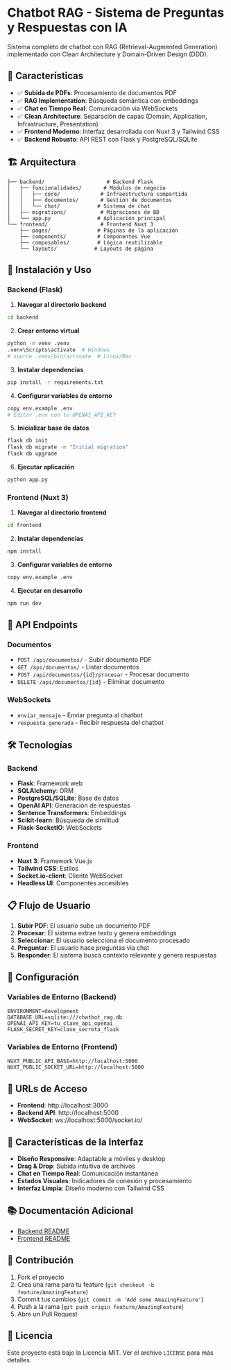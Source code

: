 # Chatbot RAG - Sistema de Preguntas y Respuestas con IA

Sistema completo de chatbot con RAG (Retrieval-Augmented Generation) implementado con Clean Architecture y Domain-Driven Design (DDD).

## 🎯 Características

- ✅ **Subida de PDFs**: Procesamiento de documentos PDF
- ✅ **RAG Implementation**: Búsqueda semántica con embeddings
- ✅ **Chat en Tiempo Real**: Comunicación via WebSockets
- ✅ **Clean Architecture**: Separación de capas (Domain, Application, Infrastructure, Presentation)
- ✅ **Frontend Moderno**: Interfaz desarrollada con Nuxt 3 y Tailwind CSS
- ✅ **Backend Robusto**: API REST con Flask y PostgreSQL/SQLite

## 🏗️ Arquitectura

```
├── backend/                    # Backend Flask
│   ├── funcionalidades/       # Módulos de negocio
│   │   ├── core/             # Infraestructura compartida
│   │   ├── documentos/       # Gestión de documentos
│   │   └── chat/            # Sistema de chat
│   ├── migrations/           # Migraciones de BD
│   └── app.py               # Aplicación principal
└── frontend/                 # Frontend Nuxt 3
    ├── pages/               # Páginas de la aplicación
    ├── components/          # Componentes Vue
    ├── composables/         # Lógica reutilizable
    └── layouts/            # Layouts de página
```

## 🚀 Instalación y Uso

### Backend (Flask)

1. **Navegar al directorio backend**
```bash
cd backend
```

2. **Crear entorno virtual**
```bash
python -m venv .venv
.venv\Scripts\activate  # Windows
# source .venv/bin/activate  # Linux/Mac
```

3. **Instalar dependencias**
```bash
pip install -r requirements.txt
```

4. **Configurar variables de entorno**
```bash
copy env.example .env
# Editar .env con tu OPENAI_API_KEY
```

5. **Inicializar base de datos**
```bash
flask db init
flask db migrate -m "Initial migration"
flask db upgrade
```

6. **Ejecutar aplicación**
```bash
python app.py
```

### Frontend (Nuxt 3)

1. **Navegar al directorio frontend**
```bash
cd frontend
```

2. **Instalar dependencias**
```bash
npm install
```

3. **Configurar variables de entorno**
```bash
copy env.example .env
```

4. **Ejecutar en desarrollo**
```bash
npm run dev
```

## 📡 API Endpoints

### Documentos
- `POST /api/documentos/` - Subir documento PDF
- `GET /api/documentos/` - Listar documentos
- `POST /api/documentos/{id}/procesar` - Procesar documento
- `DELETE /api/documentos/{id}` - Eliminar documento

### WebSockets
- `enviar_mensaje` - Enviar pregunta al chatbot
- `respuesta_generada` - Recibir respuesta del chatbot

## 🛠️ Tecnologías

### Backend
- **Flask**: Framework web
- **SQLAlchemy**: ORM
- **PostgreSQL/SQLite**: Base de datos
- **OpenAI API**: Generación de respuestas
- **Sentence Transformers**: Embeddings
- **Scikit-learn**: Búsqueda de similitud
- **Flask-SocketIO**: WebSockets

### Frontend
- **Nuxt 3**: Framework Vue.js
- **Tailwind CSS**: Estilos
- **Socket.io-client**: Cliente WebSocket
- **Headless UI**: Componentes accesibles

## 📋 Flujo de Usuario

1. **Subir PDF**: El usuario sube un documento PDF
2. **Procesar**: El sistema extrae texto y genera embeddings
3. **Seleccionar**: El usuario selecciona el documento procesado
4. **Preguntar**: El usuario hace preguntas via chat
5. **Responder**: El sistema busca contexto relevante y genera respuestas

## 🔧 Configuración

### Variables de Entorno (Backend)
```
ENVIRONMENT=development
DATABASE_URL=sqlite:///chatbot_rag.db
OPENAI_API_KEY=tu_clave_api_openai
FLASK_SECRET_KEY=clave_secreta_flask
```

### Variables de Entorno (Frontend)
```
NUXT_PUBLIC_API_BASE=http://localhost:5000
NUXT_PUBLIC_SOCKET_URL=http://localhost:5000
```

## 📱 URLs de Acceso

- **Frontend**: http://localhost:3000
- **Backend API**: http://localhost:5000
- **WebSocket**: ws://localhost:5000/socket.io/

## 🎨 Características de la Interfaz

- **Diseño Responsive**: Adaptable a móviles y desktop
- **Drag & Drop**: Subida intuitiva de archivos
- **Chat en Tiempo Real**: Comunicación instantánea
- **Estados Visuales**: Indicadores de conexión y procesamiento
- **Interfaz Limpia**: Diseño moderno con Tailwind CSS

## 📚 Documentación Adicional

- [Backend README](backend/README.md)
- [Frontend README](frontend/README.md)

## 🤝 Contribución

1. Fork el proyecto
2. Crea una rama para tu feature (`git checkout -b feature/AmazingFeature`)
3. Commit tus cambios (`git commit -m 'Add some AmazingFeature'`)
4. Push a la rama (`git push origin feature/AmazingFeature`)
5. Abre un Pull Request

## 📄 Licencia

Este proyecto está bajo la Licencia MIT. Ver el archivo `LICENSE` para más detalles.
